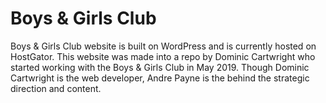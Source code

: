 # Boys & Girls Club

Boys & Girls Club website is built on WordPress and is currently hosted on HostGator. This website was made into a repo by Dominic Cartwright who started working with the Boys & Girls Club in May 2019. Though Dominic Cartwright is the web developer, Andre Payne is the behind the strategic direction and content.
